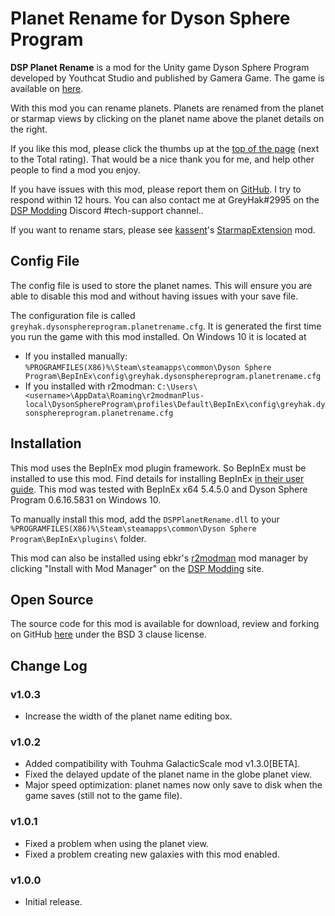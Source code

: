 # Planet Rename for Dyson Sphere Program

**DSP Planet Rename** is a mod for the Unity game Dyson Sphere Program developed by Youthcat Studio and published by Gamera Game.  The game is available on [here](https://store.steampowered.com/app/1366540/Dyson_Sphere_Program/).

With this mod you can rename planets.  Planets are renamed from the planet or starmap views by clicking on the planet name above the planet details on the right.

If you like this mod, please click the thumbs up at the [top of the page](https://dsp.thunderstore.io/package/GreyHak/DSP_Planet_Rename/) (next to the Total rating).  That would be a nice thank you for me, and help other people to find a mod you enjoy.

If you have issues with this mod, please report them on [GitHub](https://github.com/GreyHak/dsp-planet-rename/issues).  I try to respond within 12 hours.    You can also contact me at GreyHak#2995 on the [DSP Modding](https://discord.gg/XxhyTNte) Discord #tech-support channel..

If you want to rename stars, please see [kassent](https://dsp.thunderstore.io/package/kassent/)'s [StarmapExtension](https://dsp.thunderstore.io/package/kassent/StarmapExtension/) mod.

## Config File
The config file is used to store the planet names.  This will ensure you are able to disable this mod and without having issues with your save file.

The configuration file is called `greyhak.dysonsphereprogram.planetrename.cfg`.  It is generated the first time you run the game with this mod installed.  On Windows 10 it is located at
 - If you installed manually:  `%PROGRAMFILES(X86)%\Steam\steamapps\common\Dyson Sphere Program\BepInEx\config\greyhak.dysonsphereprogram.planetrename.cfg`
 - If you installed with r2modman:  `C:\Users\<username>\AppData\Roaming\r2modmanPlus-local\DysonSphereProgram\profiles\Default\BepInEx\config\greyhak.dysonsphereprogram.planetrename.cfg`

## Installation
This mod uses the BepInEx mod plugin framework.  So BepInEx must be installed to use this mod.  Find details for installing BepInEx [in their user guide](https://bepinex.github.io/bepinex_docs/master/articles/user_guide/installation/index.html#installing-bepinex-1).  This mod was tested with BepInEx x64 5.4.5.0 and Dyson Sphere Program 0.6.16.5831 on Windows 10.

To manually install this mod, add the `DSPPlanetRename.dll` to your `%PROGRAMFILES(X86)%\Steam\steamapps\common\Dyson Sphere Program\BepInEx\plugins\` folder.

This mod can also be installed using ebkr's [r2modman](https://dsp.thunderstore.io/package/ebkr/r2modman/) mod manager by clicking "Install with Mod Manager" on the [DSP Modding](https://dsp.thunderstore.io/package/GreyHak/DSP_Planet_Rename/) site.

## Open Source
The source code for this mod is available for download, review and forking on GitHub [here](https://github.com/GreyHak/dsp-planet-rename) under the BSD 3 clause license.

## Change Log
### v1.0.3
 - Increase the width of the planet name editing box.
### v1.0.2
 - Added compatibility with Touhma GalacticScale mod v1.3.0[BETA].
 - Fixed the delayed update of the planet name in the globe planet view.
 - Major speed optimization: planet names now only save to disk when the game saves (still not to the game file).
### v1.0.1
 - Fixed a problem when using the planet view.
 - Fixed a problem creating new galaxies with this mod enabled.
### v1.0.0
 - Initial release.
